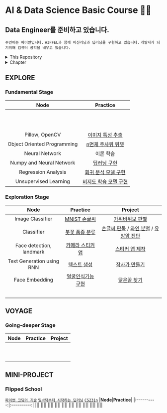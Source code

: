 # AI & Data Science Basic Course 👨‍💻
## Data Engineer를 준비하고 있습니다.
`주언어는 파이썬입니다.` `AIFFEL과 함께 머신러닝과 딥러닝을 구현하고 있습니다.` `개발자가 되기위해 컴퓨터 공학을 배우고 있습니다.`
    
<details>
    <summary>This Repository</summary>
    <div markdown="1">
    
##### ✔ 모두의연구소 AIFFEL
- [x] `AI · Data Science 첫 입문과정`
- [x] `2021년 6월 24일 ~ 12월 15일`
- [x] `기본 개념 및 프로젝트 기록✍`
- [x] [`더 자세한 내용은?`](https://aiffel.io/why_aiffel/)
        
</details>
    
<details>
    <summary>Chapter</summary>
    <div markdown="1">
    
1. [EXPLORE](#explore)<br/>1-1. [Fundamental Stage](#fundamental-stage)<br/>1-2. [Exploration Stage](#exploration-stage)
        
2. [VOYAGE](#voyage)<br/> 2-1. [Going-deeper Stage](#going-deeper-stage)
        
3. [MINI-PROJECT](#mini-project)<br/> 3-1. [Flipped School](#flipped-school)
     
</details>


## EXPLORE    
### Fundamental Stage
|**Node**|**Practice**|
|:----------:|:----------:|
|||
|||
|||
|||
|||
|||
|||
|||
|||
|||
|||
|Pillow, OpenCV|[이미지 특성 추출](https://github.com/woongcheol/AIFFEL-PROJECT/blob/main/AIFFEL-EXPLORE/fundamental/F12/F12_Pillow_OpenCV.ipynb)|
|Object Oriented Programming|[n면체 주사위 위젯](https://github.com/woongcheol/AIFFEL-PROJECT/blob/main/AIFFEL-EXPLORE/fundamental/F13/F13_Python_OOP.ipynb)|
|Neural Network|이론 학습|
|Numpy and Neural Network|[딥러닝 구현](https://github.com/woongcheol/AIFFEL-PROJECT/blob/main/AIFFEL-EXPLORE/fundamental/F15/F15_Numpy_Neural_Network.ipynb)|
|Regression Analysis|[회귀 분석 모델 구현](https://github.com/woongcheol/AIFFEL-PROJECT/blob/main/AIFFEL-EXPLORE/fundamental/F16/F16_Regression_Analysis.ipynb)|
|Unsupervised Learning|[비지도 학습 모델 구현](https://github.com/woongcheol/AIFFEL-PROJECT/blob/main/AIFFEL-EXPLORE/fundamental/F17/F17_Unsupervised_Learning.ipynb)|



### Exploration Stage
|**Node**|**Practice**|**Project**|
|:----------:|:----------:|:----------:|
|Image Classifier|[MNIST 손글씨](https://github.com/woongcheol/AIFFEL-PROJECT/blob/main/AIFFEL-EXPLORE/exploration/E1/E1_practice.ipynb)|[가위바위보 판별](https://github.com/woongcheol/AIFFEL-PROJECT/blob/main/AIFFEL-EXPLORE/exploration/E1/E1_rock_scissor_paper.ipynb)|
|Classifier|[붓꽃 품종 분류](https://github.com/woongcheol/AIFFEL-PROJECT/blob/main/AIFFEL-EXPLORE/exploration/E2/E2_practice.ipynb)|[손글씨 판독](https://github.com/woongcheol/AIFFEL-PROJECT/blob/main/AIFFEL-EXPLORE/exploration/E2/E2_classifier_digits.ipynb) / [와인 분별](https://github.com/woongcheol/AIFFEL-PROJECT/blob/main/AIFFEL-EXPLORE/exploration/E2/E2_classifier_wine.ipynb) / [유방암 진단](https://github.com/woongcheol/AIFFEL-PROJECT/blob/main/AIFFEL-EXPLORE/exploration/E2/E2_classifier_breast_cancer.ipynb)|
|Face detection, landmark|[카메라 스티커 앱](https://github.com/woongcheol/AIFFEL-PROJECT/blob/main/AIFFEL-EXPLORE/exploration/E3/E3_practice.ipynb) |[스티커 앱 제작](https://github.com/woongcheol/AIFFEL-PROJECT/blob/main/AIFFEL-EXPLORE/exploration/E3/E3_face_detection_landmark.ipynb)|
|Text Generation using RNN|[텍스트 생성](https://github.com/woongcheol/AIFFEL-PROJECT/blob/main/AIFFEL-EXPLORE/exploration/E4/E4_practice.ipynb)|[작사가 만들기](https://github.com/woongcheol/AIFFEL-PROJECT/blob/main/AIFFEL-EXPLORE/exploration/E4/E4_text_generation_using.ipynb)|
|Face Embedding|[얼굴인식기능 구현](https://github.com/woongcheol/AIFFEL-PROJECT/blob/main/AIFFEL-EXPLORE/exploration/E5/E5_practice.ipynb)|[닮은꼴 찾기](https://github.com/woongcheol/AIFFEL-PROJECT/blob/main/AIFFEL-EXPLORE/exploration/E5/E5_computer_vision_embedding.ipynb)|
||||
||||
||||
||||
||||

## VOYAGE 
### Going-deeper Stage
|**Node**|**Practice**|**Project**|
|:----------:|:----------:|:----------:|
||||
||||
||||
||||
||||
||||
||||
||||
||||
||||

## MINI-PROJECT
### Flipped School
[`파이썬 코딩의 기술`](https://github.com/bslatkin/effectivepython) [`밑바닥부터 시작하는 딥러닝`](https://github.com/WegraLee/deep-learning-from-scratch) [`CS231n`](https://www.youtube.com/playlist?list=PL3FW7Lu3i5JvHM8ljYj-zLfQRF3EO8sYv)
|**Node**|**Practice**|
|:----------:|:----------:|
|||
||||
||||
||||
||||
||||
||||
||||
||||
||||
